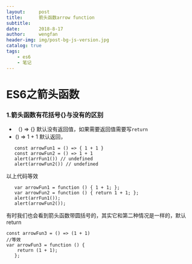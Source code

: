 ```yaml
---
layout:     post
title:      箭头函数arrow function
subtitle:   
date:       2018-8-17
author:     wengfan
header-img: img/post-bg-js-version.jpg
catalog: true
tags:
    - es6
    - 笔记
---
```

# ES6之箭头函数

### 1.箭头函数有花括号{}与没有的区别
 - （) => {} 默认没有返回值，如果需要返回值需要写```return```
 -  () => 1 + 1 默认返回，
 ```
    const arrowFun1 = () => { 1 + 1 }
    const arrowFun2 = () => 1 + 1
    alert(arrFun1()) // undefined
    alert(arrowFun2()) // undefined
 ```
 以上代码等效
 ```
    var arrowFun1 = function () { 1 + 1; };
    var arrowFun2 = function () { return 1 + 1; };
    alert(arrFun1());
    alert(arrowFun2());
 ```

 有时我们也会看到箭头函数带圆括号的，其实它和第二种情况是一样的，默认return
 ```
 const arrowFun3 = () => (1 + 1)
 //等效
 var arrowFun3 = function () { 
     return (1 + 1); 
    };
 ```
